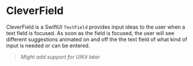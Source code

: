 # CleverField
CleverField is a SwiftUI `TextField` provides input ideas to the user when a text field is focused. As soon as the field is focused, the user will see different suggestions animated on and off the the text field of what kind of input is needed or can be entered. 

> *Might add support for UIKit later*
